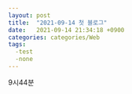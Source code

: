 ```yaml
---
layout: post
title:  "2021-09-14 첫 블로그"
date:   2021-09-14 21:34:18 +0900
categories: categories/Web
tags:
  -test
  -none
---
```




9시44분
